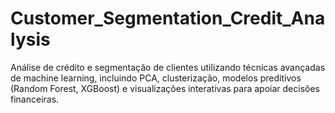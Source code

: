 # Customer_Segmentation_Credit_Analysis
Análise de crédito e segmentação de clientes utilizando técnicas avançadas de machine learning, incluindo PCA, clusterização, modelos preditivos (Random Forest, XGBoost) e visualizações interativas para apoiar decisões financeiras.
